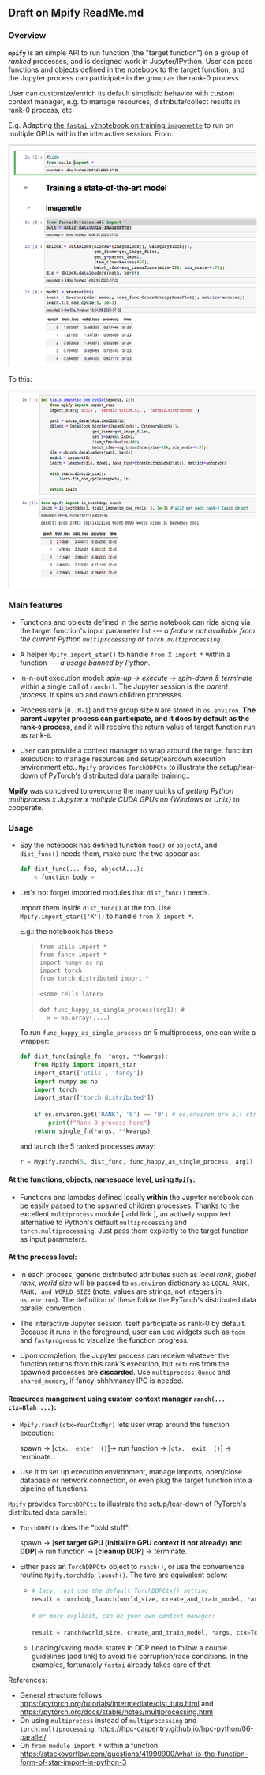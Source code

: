 


## Draft on Mpify ReadMe.md

### Overview 

**`mpify`** is an simple API to run function (the "target function") on a group of *ranked* processes, and is designed work in Jupyter/IPython.  User can pass functions and objects defined in the notebook to the target function, and the Jupyter process can participate in the group as the rank-0 process.

User can customize/enrich its default simplistic behavior with custom context manager, e.g. to manage resources, distribute/collect results in rank-0 process, etc.

E.g. Adapting [the `fastai v2`notebook on training `imagenette`](https://github.com/fastai/course-v4/blob/master/nbs/07_sizing_and_tta.ipynb) to run on multiple GPUs within the interactive session.  From:

<img src="/images/imagenette_07_orig.png" height="450">

To this:

<img src="/images/imagenette_07_mpified.png" height="400">

###  Main features
  * Functions and objects defined in the same notebook can ride along via the target function's input parameter list --- *a feature not available from the current Python `multiprocessing` or `torch.multiprocessing`*.
  * A helper `Mpify.import_star()` to handle `from X import *` within a function --- *a usage banned by Python*.
  * In-n-out execution model: *spin-up -> execute -> spin-down & terminate* within a single call of `ranch()`.  The Jupyter session is the *parent process*, it spins up and down children processes.
  * Process rank [`0..N-1`] and the group size `N` are stored in `os.environ`.  **The parent Jupyter process can participate, and it does by default as the rank-`0` process**, and it will receive the return value of target function run as rank-`0`.

  * User can provide a context manager to wrap around the target function execution: to manage resources and setup/teardown execution environment etc.. `Mpify` provides `TorchDDPCtx` to illustrate the setup/tear-down of PyTorch's distributed data parallel training..

**Mpify** was conceived to overcome the many quirks of *getting Python multiprocess x Jupyter x multiple CUDA GPUs on {Windows or Unix}* to cooperate. <include link to blog when available>


### Usage 

  * Say the notebook has defined function `foo()` or `objectA`, and `dist_func()` needs them, make sure the two appear as:
    ```python
    def dist_func(... foo, objectA...):
        < function body >
    ```
  * Let's not forget imported modules that `dist_func()` needs. 
  
    Import them inside `dist_func()` at the top. Use `Mpify.import_star(['X'])` to handle `from X import *`.
  
    E.g.: the notebook has these  <use screenshot>
    > ```
    > from utils import *
    > from fancy import *
    > import numpy as np
    > import torch
    > from torch.distributed import *
    > 
    > <some cells later>
    >
    > def func_happy_as_single_process(arg1): #
    >   x = np.array(....)
    > ```
    To run `func_happy_as_single_process` on 5 multiprocess, one can write a wrapper:
  
    ```python
    def dist_func(single_fn, *args, **kwargs):
        from Mpify import import_star
        import_star(['utils', 'fancy'])
        import numpy as np
        import torch
        import_star(['torch.distributed'])

        if os.environ.get('RANK', '0') == '0': # os.environ are all strings not integers!
            print(f"Rank-0 process here")
        return single_fn(*args, **kwargs)
    ```

    and launch the 5 ranked processes away:
    ```python
    r = Mypify.ranch(5, dist_func, func_happy_as_single_process, arg1)
    ```

#### At the functions, objects, namespace level, using `Mpify`:
- Functions and lambdas defined locally **within** the Jupyter notebook can be easily passed to the spawned children processes.  Thanks to the excellent `multiprocess` module [ add link ], an actively supported alternative to Python's default `multiprocessing` and `torch.multiprocessing`.  Just pass them explicitly to the target function as input parameters.

#### At the process level:

- In each process, generic distributed attributes such as *local rank*, *global rank*, *world size* will be passed to `os.environ` dictionary as `LOCAL_RANK, RANK, and WORLD_SIZE` (note: values are strings, not integers in `os.environ`).  The definition of these follow the PyTorch's distributed data parallel convention <add link>.

- The interactive Jupyter session itself participate as rank-0 by default.  Because it runs in the foreground, user can use widgets such as `tqdm` and `fastprogress` to visualize the function progress.

- Upon completion, the Jupyter process can receive whatever the function returns from this rank's execution, but `return`s from the spawned processes are **discarded**.  Use `multiprocess.Queue` and `shared_memory`, if fancy-shhhmancy IPC is needed.

#### Resources mangement using custom context manager `ranch(... ctx=Blah ...)`:

- `Mpify.ranch(ctx=YourCtxMgr)` lets user wrap around the function execution:

  spawn -> [`ctx.__enter__()`]-> run function -> [`ctx.__exit__()`] -> terminate.

- Use it to set up execution environment, manage imports, open/close database or network connection, or even plug the target function into a pipeline of functions.

`Mpify` provides `TorchDDPCtx` to illustrate the setup/tear-down of PyTorch's distributed data parallel: 

- `TorchDDPCtx` does the "bold stuff":
  
  spawn -> [**set target GPU (initialize GPU context if not already) and DDP**]-> run function -> [**cleanup DDP**] -> terminate.

- Either pass an `TorchDDPCtx` object to `ranch()`, or use the convenience routine `Mpify.torchddp_launch()`.  The two are equivalent below:

  * ```python
    # lazy, just use the default TorchDDPCtx() setting
    result = torchddp_launch(world_size, create_and_train_model, *args, kwargs*)`

    # or more explicit, can be your own context manager:

    result = ranch(world_size, create_and_train_model, *args, ctx=TorchDDPCtx(), kwargs*)

  - Loading/saving model states in DDP need to follow a couple guidelines [add link] to avoid file corruption/race conditions.  In the examples, fortunately `fastai` already takes care of that.


References:
* General structure follows https://pytorch.org/tutorials/intermediate/dist_tuto.html and https://pytorch.org/docs/stable/notes/multiprocessing.html
* On using `multiprocess` instead of `multiprocessing` and `torch.multiprocessing`: https://hpc-carpentry.github.io/hpc-python/06-parallel/ 
* On `from module import *` within a function: https://stackoverflow.com/questions/41990900/what-is-the-function-form-of-star-import-in-python-3

